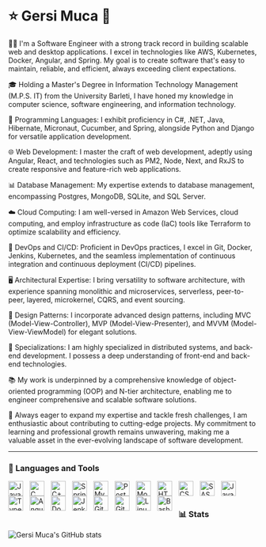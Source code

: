 # ⭐ Gersi Muca 👋

👨‍💻 I'm a Software Engineer with a strong track record in building scalable web and desktop applications. I excel in technologies like AWS, Kubernetes, Docker, Angular, and Spring. My goal is to create software that's easy to maintain, reliable, and efficient, always exceeding client expectations.

🎓 Holding a Master's Degree in Information Technology Management (M.P.S. IT) from the University Barleti, I have honed my knowledge in computer science, software engineering, and information technology.

🔷 Programming Languages: I exhibit proficiency in C#, .NET, Java, Hibernate, Micronaut, Cucumber, and Spring, alongside Python and Django for versatile application development.

🌐 Web Development: I master the craft of web development, adeptly using Angular, React, and technologies such as PM2, Node, Next, and RxJS to create responsive and feature-rich web applications.

📊 Database Management: My expertise extends to database management, encompassing Postgres, MongoDB, SQLite, and SQL Server.

☁️ Cloud Computing: I am well-versed in Amazon Web Services, cloud computing, and employ infrastructure as code (IaC) tools like Terraform to optimize scalability and efficiency.

🐋 DevOps and CI/CD: Proficient in DevOps practices, I excel in Git, Docker, Jenkins, Kubernetes, and the seamless implementation of continuous integration and continuous deployment (CI/CD) pipelines.

🖥️ Architectural Expertise: I bring versatility to software architecture, with experience spanning monolithic and microservices, serverless, peer-to-peer, layered, microkernel, CQRS, and event sourcing.

🧩 Design Patterns: I incorporate advanced design patterns, including MVC (Model-View-Controller), MVP (Model-View-Presenter), and MVVM (Model-View-ViewModel) for elegant solutions.

💼 Specializations: I am highly specialized in distributed systems, and back-end development. I possess a deep understanding of front-end and back-end technologies.

📚 My work is underpinned by a comprehensive knowledge of object-oriented programming (OOP) and N-tier architecture, enabling me to engineer comprehensive and scalable software solutions.

🚀 Always eager to expand my expertise and tackle fresh challenges, I am enthusiastic about contributing to cutting-edge projects. My commitment to learning and professional growth remains unwavering, making me a valuable asset in the ever-evolving landscape of software development.
<hr>

### 🧰 Languages and Tools
        
<img align="left" alt="Java" width="30px" style="padding-right:10px;" src="https://cdn.jsdelivr.net/gh/devicons/devicon/icons/java/java-original.svg" />
<img align="left" alt="C" width="30px" style="padding-right:10px;" src="https://cdn.jsdelivr.net/gh/devicons/devicon/icons/c/c-original.svg" />       
<img align="left" alt="C++" width="30px" style="padding-right:10px;" src="https://cdn.jsdelivr.net/gh/devicons/devicon/icons/cplusplus/cplusplus-line.svg" />
<img align="left" alt="Spring" width="30px" style="padding-right:10px;" src="https://cdn.jsdelivr.net/gh/devicons/devicon/icons/spring/spring-original.svg" />
<img align="left" alt="MySQL" width="30px" style="padding-right:10px;" src="https://cdn.jsdelivr.net/gh/devicons/devicon/icons/mysql/mysql-original.svg" />
<img align="left" alt="PostgreSQL" width="30px" style="padding-right:10px;" src="https://cdn.jsdelivr.net/gh/devicons/devicon/icons/postgresql/postgresql-original.svg" />
<img align="left" alt="MongoDB" width="30px" style="padding-right:10px;" src="https://cdn.jsdelivr.net/gh/devicons/devicon/icons/mongodb/mongodb-original.svg" />   
<img align="left" alt="HTML" width="30px" style="padding-right:10px;" src="https://cdn.jsdelivr.net/gh/devicons/devicon/icons/html5/html5-plain.svg" />
<img align="left" alt="CSS" width="30px" style="padding-right:10px;" src="https://cdn.jsdelivr.net/gh/devicons/devicon/icons/css3/css3-plain.svg" />
<img align="left" alt="SASS" width="30px" style="padding-right:10px;" src="https://cdn.jsdelivr.net/gh/devicons/devicon/icons/sass/sass-original.svg" />
<img align="left" alt="JavaScript" width="30px" style="padding-right:10px;" src="https://cdn.jsdelivr.net/gh/devicons/devicon/icons/javascript/javascript-original.svg" />  
<img align="left" alt="TypeScript" width="30px" style="padding-right:10px;" src="https://cdn.jsdelivr.net/gh/devicons/devicon/icons/typescript/typescript-plain.svg" />
<img align="left" alt="Angular" width="30px" style="padding-right:10px;" src="https://cdn.jsdelivr.net/gh/devicons/devicon/icons/angularjs/angularjs-plain.svg" />
<img align="left" alt="Docker" width="30px" style="padding-right:10px;" src="https://cdn.jsdelivr.net/gh/devicons/devicon/icons/docker/docker-original.svg" />
<img align="left" alt="Jenkins" width="30px" style="padding-right:10px;" src="https://cdn.jsdelivr.net/gh/devicons/devicon/icons/jenkins/jenkins-line.svg" />      
<img align="left" alt="Git" width="30px" style="padding-right:10px;" src="https://cdn.jsdelivr.net/gh/devicons/devicon/icons/git/git-original.svg" />
<img align="left" alt="GitHub" width="30px" style="padding-right:10px;" src="https://cdn.jsdelivr.net/gh/devicons/devicon/icons/github/github-original.svg" />
<img align="left" alt="Linux" width="30px" style="padding-right:10px;" src="https://cdn.jsdelivr.net/gh/devicons/devicon/icons/linux/linux-original.svg" />
<img align="left" alt="Bash" width="30px" style="padding-right:10px;" src="https://cdn.jsdelivr.net/gh/devicons/devicon/icons/bash/bash-original.svg" />
<br>

#

### 📊 Stats

![Gersi Muca's GitHub stats](https://github-readme-stats.vercel.app/api?username=gersimuca&show_icons=true&theme=gruvbox)

<!-- ![GitHub Streak](https://streak-stats.demolab.com?user=gersimuca&theme=gruvbox&border_radius=4.5) -->
